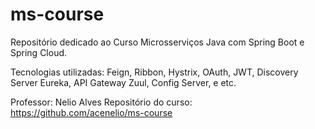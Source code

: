 # ms-course

Repositório dedicado ao Curso Microsserviços Java com Spring Boot e Spring Cloud.

Tecnologias utilizadas: Feign, Ribbon, Hystrix, OAuth, JWT, Discovery Server Eureka, API Gateway Zuul, Config Server, e etc.

Professor: Nelio Alves
Repositório do curso: https://github.com/acenelio/ms-course
